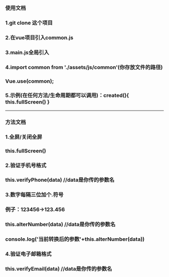### 使用文档
### 1.git clone 这个项目
### 2.在vue项目引入common.js
### 3.main.js全局引入
### 4.import common from './assets/js/common'(你存放文件的路径)
###  Vue.use(common);
### 5.示例(在任何方法/生命周期都可以调用)：created(){ this.fullScreen() }

------------------------------------------------------------------------------
### 方法文档
### 1.全屏/关闭全屏
### this.fullScreen()
### 2.验证手机号格式
### this.verifyPhone(data) //data是你传的参数名
### 3.数字每隔三位加个.符号 
### 例子：123456->123.456
### this.alterNumber(data) //data是你传的参数名
### console.log('当前转换后的参数'+this.alterNumber(data))
### 4.验证电子邮箱格式
### this.verifyEmail(data) //data是你传的参数名
